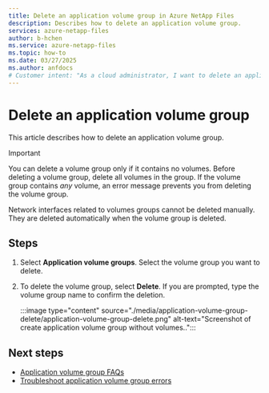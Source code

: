 ```yaml
---
title: Delete an application volume group in Azure NetApp Files
description: Describes how to delete an application volume group.
services: azure-netapp-files
author: b-hchen
ms.service: azure-netapp-files
ms.topic: how-to
ms.date: 03/27/2025
ms.author: anfdocs
# Customer intent: "As a cloud administrator, I want to delete an application volume group, so that I can manage storage resources efficiently after removing all contained volumes."
---
```

# Delete an application volume group

This article describes how to delete an application volume group.

> [!IMPORTANT]
> You can delete a volume group only if it contains no volumes. Before deleting a volume group, delete all volumes in the group. If the volume group contains _any_ volume, an error message prevents you from deleting the volume group.
>
> Network interfaces related to volumes groups cannot be deleted manually. They are deleted automatically when the volume group is deleted.

## Steps

1. Select **Application volume groups**. Select the volume group you want to delete.

2. To delete the volume group, select **Delete**. If you are prompted, type the volume group name to confirm the deletion.  

    :::image type="content" source="./media/application-volume-group-delete/application-volume-group-delete.png" alt-text="Screenshot of create application volume group without volumes..":::



## Next steps  

* [Application volume group FAQs](faq-application-volume-group.md)
* [Troubleshoot application volume group errors](troubleshoot-application-volume-groups.md)
